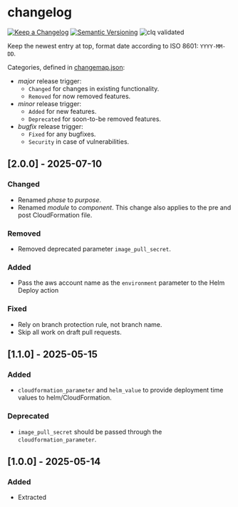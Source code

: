 # changelog

[![Keep a Changelog](https://img.shields.io/badge/Keep%20a%20Changelog-1.0.0-informational)](https://keepachangelog.com/en/1.0.0/)
[![Semantic Versioning](https://img.shields.io/badge/Semantic%20Versioning-2.0.0-informational)](https://semver.org/spec/v2.0.0.html)
![clq validated](https://img.shields.io/badge/clq-validated-success)

Keep the newest entry at top, format date according to ISO 8601: `YYYY-MM-DD`.

Categories, defined in [changemap.json](.github/clq/changemap.json):

- *major* release trigger:
  - `Changed` for changes in existing functionality.
  - `Removed` for now removed features.
- *minor* release trigger:
  - `Added` for new features.
  - `Deprecated` for soon-to-be removed features.
- *bugfix* release trigger:
  - `Fixed` for any bugfixes.
  - `Security` in case of vulnerabilities.

## [2.0.0] - 2025-07-10

### Changed

- Renamed *phase* to *purpose*.
- Renamed *module* to *component*. This change also applies to the pre and post CloudFormation file.

### Removed

- Removed deprecated parameter `image_pull_secret`.

### Added

- Pass the aws account name as the `environment` parameter to the Helm Deploy action

### Fixed

- Rely on branch protection rule, not branch name.
- Skip all work on draft pull requests.

## [1.1.0] - 2025-05-15

### Added

- `cloudformation_parameter` and `helm_value` to provide deployment time values to helm/CloudFormation.

### Deprecated

- `image_pull_secret` should be passed through the `cloudformation_parameter`.

## [1.0.0] - 2025-05-14

### Added

- Extracted
